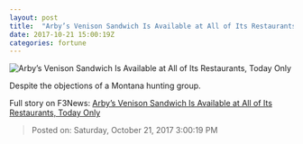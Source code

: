 ```yaml
---
layout: post
title:  "Arby’s Venison Sandwich Is Available at All of Its Restaurants, Today Only"
date: 2017-10-21 15:00:19Z
categories: fortune
---
```


![Arby’s Venison Sandwich Is Available at All of Its Restaurants, Today Only](https://fortunedotcom.files.wordpress.com/2017/10/1024x557_venison_silo_tan.jpg)

Despite the objections of a Montana hunting group.


Full story on F3News: [Arby’s Venison Sandwich Is Available at All of Its Restaurants, Today Only](http://www.f3nws.com/n/TaBKkB)

> Posted on: Saturday, October 21, 2017 3:00:19 PM
